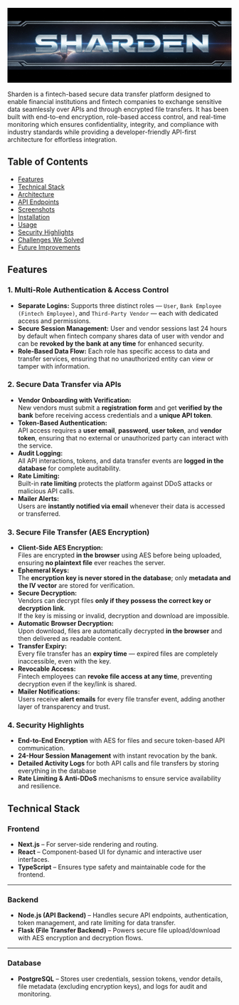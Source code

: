 ![Sharden Banner](./docs/sharden-banner.png)

Sharden is a fintech-based secure data transfer platform designed to enable financial institutions and fintech companies to exchange sensitive data seamlessly over APIs and through encrypted file transfers. It has been built with end-to-end encryption, role-based access control, and real-time monitoring which ensures confidentiality, integrity, and compliance with industry standards while providing a developer-friendly API-first architecture for effortless integration.


## Table of Contents

- [Features](#features)
- [Technical Stack](#technical-stack)
- [Architecture](#architecture)
- [API Endpoints](#api-endpoints)
- [Screenshots](#screenshots)
- [Installation](#installation)
- [Usage](#usage)
- [Security Highlights](#security-highlights)
- [Challenges We Solved](#challenges-we-solved)
- [Future Improvements](#future-improvements)


## Features

### **1. Multi-Role Authentication & Access Control**
- **Separate Logins:** Supports three distinct roles — `User`, `Bank Employee (Fintech Employee)`, and `Third-Party Vendor` — each with dedicated access and permissions.
- **Secure Session Management:** User and vendor sessions last 24 hours by default when fintech company shares data of user with vendor and can be **revoked by the bank at any time** for enhanced security.
- **Role-Based Data Flow:** Each role has specific access to data and transfer services, ensuring that no unauthorized entity can view or tamper with information.


### **2. Secure Data Transfer via APIs**
- **Vendor Onboarding with Verification:**  
  New vendors must submit a **registration form** and get **verified by the bank** before receiving access credentials and a **unique API token**.
- **Token-Based Authentication:**  
  API access requires a **user email**, **password**, **user token**, and **vendor token**, ensuring that no external or unauthorized party can interact with the service.
- **Audit Logging:**  
  All API interactions, tokens, and data transfer events are **logged in the database** for complete auditability.
- **Rate Limiting:**  
  Built-in **rate limiting** protects the platform against DDoS attacks or malicious API calls.
- **Mailer Alerts:**  
  Users are **instantly notified via email** whenever their data is accessed or transferred.


### **3. Secure File Transfer (AES Encryption)**
- **Client-Side AES Encryption:**  
  Files are encrypted **in the browser** using AES before being uploaded, ensuring **no plaintext file** ever reaches the server.
- **Ephemeral Keys:**  
  The **encryption key is never stored in the database**; only **metadata and the IV vector** are stored for verification.
- **Secure Decryption:**  
  Vendors can decrypt files **only if they possess the correct key or decryption link**.  
  If the key is missing or invalid, decryption and download are impossible.
- **Automatic Browser Decryption:**  
  Upon download, files are automatically decrypted **in the browser** and then delivered as readable content.
- **Transfer Expiry:**  
  Every file transfer has an **expiry time** — expired files are completely inaccessible, even with the key.
- **Revocable Access:**  
  Fintech employees can **revoke file access at any time**, preventing decryption even if the key/link is shared.
- **Mailer Notifications:**  
  Users receive **alert emails** for every file transfer event, adding another layer of transparency and trust.


### **4. Security Highlights**
- **End-to-End Encryption** with AES for files and secure token-based API communication.
- **24-Hour Session Management** with instant revocation by the bank.
- **Detailed Activity Logs** for both API calls and file transfers by storing everything in the database
- **Rate Limiting & Anti-DDoS** mechanisms to ensure service availability and resilience.


## Technical Stack

### **Frontend**
- **Next.js** – For server-side rendering and routing.
- **React** – Component-based UI for dynamic and interactive user interfaces.
- **TypeScript** – Ensures type safety and maintainable code for the frontend.

---

### **Backend**
- **Node.js (API Backend)** – Handles secure API endpoints, authentication, token management, and rate limiting for data transfer.
- **Flask (File Transfer Backend)** – Powers secure file upload/download with AES encryption and decryption flows.

---

### **Database**
- **PostgreSQL** – Stores user credentials, session tokens, vendor details, file metadata (excluding encryption keys), and logs for audit and monitoring.



